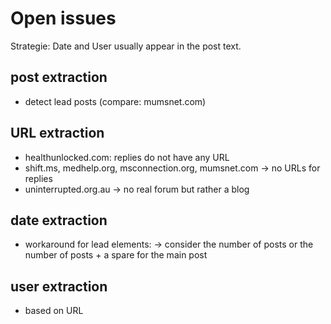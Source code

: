 # Open issues

Strategie: Date and User usually appear in the post text.


## post extraction
- detect lead posts (compare: mumsnet.com)

## URL extraction

- healthunlocked.com: replies do not have any URL
- shift.ms, medhelp.org, msconnection.org, mumsnet.com -> no URLs for replies
- uninterrupted.org.au -> no real forum but rather a blog

## date extraction

- workaround for lead elements:
  -> consider the number of posts or the number of posts + a spare for the main post

## user extraction

- based on URL

